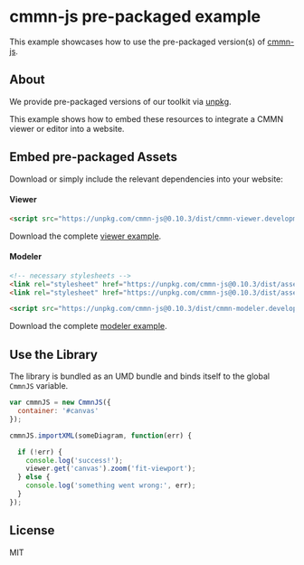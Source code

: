 # cmmn-js pre-packaged example

This example showcases how to use the pre-packaged version(s) of [cmmn-js](https://github.com/bpmn-io/cmmn-js).


## About

We provide pre-packaged versions of our toolkit via [unpkg](https://unpkg.com/cmmn-js/dist/).

This example shows how to embed these resources to integrate a CMMN viewer or editor
into a website.


## Embed pre-packaged Assets

Download or simply include the relevant dependencies into your website:

#### Viewer

```html
<script src="https://unpkg.com/cmmn-js@0.10.3/dist/cmmn-viewer.development.js"></script>
```

Download the complete [viewer example](https://rawgit.com/bpmn-io/cmmn-js-examples/master/starter/viewer.html).

#### Modeler

```html
<!-- necessary stylesheets -->
<link rel="stylesheet" href="https://unpkg.com/cmmn-js@0.10.3/dist/assets/diagram-js.css" />
<link rel="stylesheet" href="https://unpkg.com/cmmn-js@0.10.3/dist/assets/cmmn-font/css/cmmn.css" />

<script src="https://unpkg.com/cmmn-js@0.10.3/dist/cmmn-modeler.development.js"></script>
```

Download the complete [modeler example](https://rawgit.com/bpmn-io/cmmn-js-examples/master/starter/modeler.html).


## Use the Library

The library is bundled as an UMD bundle and binds itself to the global `CmmnJS`
variable.

```javascript
var cmmnJS = new CmmnJS({
  container: '#canvas'
});

cmmnJS.importXML(someDiagram, function(err) {

  if (!err) {
    console.log('success!');
    viewer.get('canvas').zoom('fit-viewport');
  } else {
    console.log('something went wrong:', err);
  }
});
```

## License

MIT
